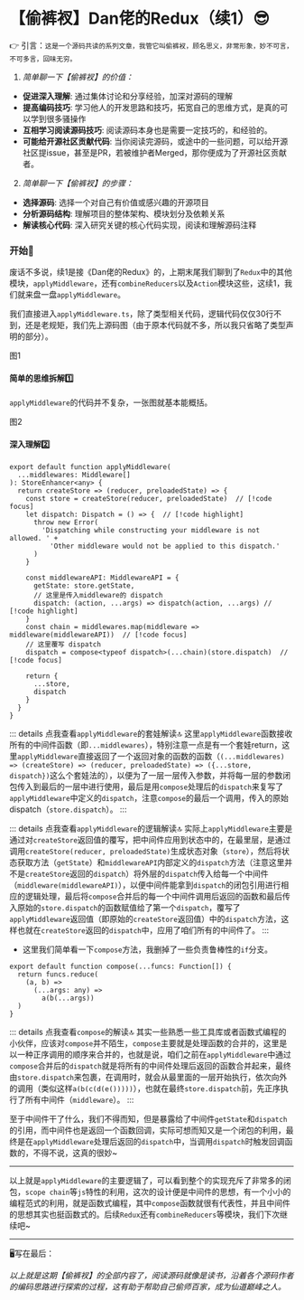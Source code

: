 # **【偷裤衩】Dan佬的Redux（续1）**😎

👉 引言：```这是一个源码共读的系列文章，我管它叫偷裤衩，顾名思义，非常形象，妙不可言，不可多言，回味无穷。```

1. *简单聊一下【偷裤衩】的价值：*

- **促进深入理解**: 通过集体讨论和分享经验，加深对源码的理解
- **提高编码技巧**: 学习他人的开发思路和技巧，拓宽自己的思维方式，是真的可以学到很多骚操作
- **互相学习阅读源码技巧**: 阅读源码本身也是需要一定技巧的，和经验的。
- **可能给开源社区贡献代码**: 当你阅读完源码，或途中的一些问题，可以给开源社区提issue，甚至是PR，若被维护者Merged，那你便成为了开源社区贡献者。

2. *简单聊一下【偷裤衩】的步骤：*

- **选择源码**: 选择一个对自己有价值或感兴趣的开源项目
- **分析源码结构**: 理解项目的整体架构、模块划分及依赖关系
- **解读核心代码**: 深入研究关键的核心代码实现，阅读和理解源码注释

### 开始🚀

废话不多说，续1是接《Dan佬的Redux》的，上期末尾我们聊到了`Redux`中的其他模块，`applyMiddleware`，还有`combineReducers`以及`Action`模块这些，这续1，我们就来盘一盘`applyMiddleware`。

我们直接进入`applyMiddleware.ts`，除了类型相关代码，逻辑代码仅仅30行不到，还是老规矩，我们先上源码图（由于原本代码就不多，所以我只省略了类型声明的部分）。

图1

#### 简单的思维拆解1️⃣

`applyMiddleware`的代码并不复杂，一张图就基本能概括。

图2

#### 深入理解2️⃣

```ts:line-numbers
export default function applyMiddleware(
  ...middlewares: Middleware[]
): StoreEnhancer<any> {
  return createStore => (reducer, preloadedState) => {
    const store = createStore(reducer, preloadedState)  // [!code focus]
    let dispatch: Dispatch = () => {  // [!code highlight]
      throw new Error(
        'Dispatching while constructing your middleware is not allowed. ' +
          'Other middleware would not be applied to this dispatch.'
      )
    }

    const middlewareAPI: MiddlewareAPI = {
      getState: store.getState,
      // 这里是传入middleware的 dispatch
      dispatch: (action, ...args) => dispatch(action, ...args) // [!code highlight]
    }
    const chain = middlewares.map(middleware => middleware(middlewareAPI))  // [!code focus]
    // 这里覆写 dispatch
    dispatch = compose<typeof dispatch>(...chain)(store.dispatch)  // [!code focus]

    return {
      ...store,
      dispatch
    }
  }
}
```

::: details 点我查看`applyMiddleware`的套娃解读🔝
这里`applyMiddleware`函数接收所有的中间件函数（即`...middlewares`），特别注意一点是有一个套娃return，这里`applyMiddleware`直接返回了一个返回对象的函数的函数（`(...middlewares) => (createStore) => (reducer, preloadedState) => ({...store, dispatch})`这么个套娃法的），以便为了一层一层传入参数，并将每一层的参数闭包传入到最后的一层中进行使用，最后是用`compose`处理后的`dispatch`来复写了`applyMiddleware`中定义的`dispatch`，注意`compose`的最后一个调用，传入的原始dispatch（`store.dispatch`）。
:::

::: details 点我查看`applyMiddleware`的逻辑解读🔝
实际上`applyMiddleware`主要是通过对`createStore`返回值的覆写，把中间件应用到状态中的，在最里层，是通过调用`createStore(reducer, preloadedState)`生成状态对象（`store`），然后将状态获取方法（`getState`）和`middlewareAPI`内部定义的`dispatch`方法（注意这里并不是`createStore`返回的`dispatch`）将外层的`dispatch`传入给每一个中间件（`middleware(middlewareAPI)`），以便中间件能拿到`dispatch`的闭包引用进行相应的逻辑处理，最后将`compose`合并后的每一个中间件调用后返回的函数和最后传入原始的`store.dispatch`的函数赋值给了第一个`dispatch`，覆写了`applyMiddleware`返回值（即原始的`createStore`返回值）中的`dispatch`方法，这样也就在`createStore`返回的`dispatch`中，应用了咱们所有的中间件了。
:::

- 这里我们简单看一下`compose`方法，我删掉了一些负责鲁棒性的`if`分支。

```ts:line-numbers
export default function compose(...funcs: Function[]) {
  return funcs.reduce(
    (a, b) =>
      (...args: any) =>
        a(b(...args))
  )
}
```

::: details 点我查看`compose`的解读🔝
其实一些熟悉一些工具库或者函数式编程的小伙伴，应该对`compose`并不陌生，`compose`主要就是处理函数的合并的，这里是以一种正序调用的顺序来合并的，也就是说，咱们之前在`applyMiddleware`中通过`compose`合并后的`dispatch`就是将所有的中间件处理后返回的函数合并起来，最终由`store.dispatch`来包裹，在调用时，就会从最里面的一层开始执行，依次向外的调用（类似这样`a(b(c(d(e()))))`），也就在最终`store.dispatch`前，先正序执行了所有中间件（`middleware`）。
:::

至于中间件干了什么，我们不得而知，但是暴露给了中间件`getState`和`dispatch`的引用，而中间件也是返回一个函数回调，实际可想而知又是一个闭包的利用，最终是在`applyMiddleware`处理后返回的`dispatch`中，当调用`dispatch`时触发回调函数的，不得不说，这真的很妙~

---

以上就是`applyMiddleware`的主要逻辑了，可以看到整个的实现充斥了非常多的闭包，`scope chain`等`js`特性的利用，这次的设计便是中间件的思想，有一个小小的编程范式的利用，就是函数式编程，其中`compose`函数就很有代表性，并且中间件的思想其实也挺函数式的。后续`Redux`还有`combineReducers`等模块，我们下次继续吧~

---

🖥️写在最后：

*以上就是这期【偷裤衩】的全部内容了，阅读源码就像是读书，沿着各个源码作者的编码思路进行探索的过程，这有助于帮助自己偷师百家，成为仙道巅峰之人。*
